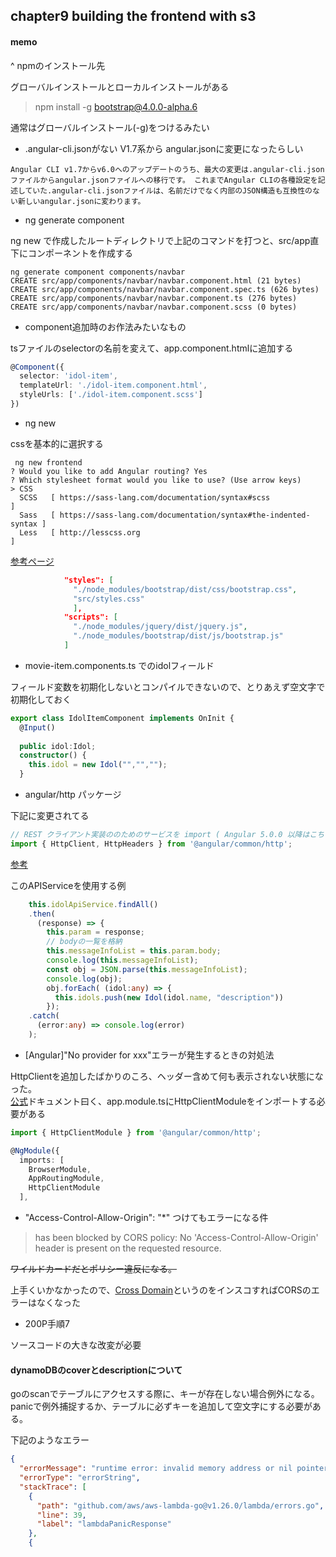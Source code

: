 ## chapter9 building the frontend with s3

#### memo

^ npmのインストール先

グローバルインストールとローカルインストールがある
> npm install -g bootstrap@4.0.0-alpha.6

通常はグローバルインストール(-g)をつけるみたい

- .angular-cli.jsonがない
V1.7系から angular.jsonに変更になったらしい
```
Angular CLI v1.7からv6.0へのアップデートのうち、最大の変更は.angular-cli.jsonファイルからangular.jsonファイルへの移行です。 これまでAngular CLIの各種設定を記述していた.angular-cli.jsonファイルは、名前だけでなく内部のJSON構造も互換性のない新しいangular.jsonに変わります。
```

- ng generate component

ng new で作成したルートディレクトリで上記のコマンドを打つと、src/app直下にコンポーネントを作成する

```
ng generate component components/navbar
CREATE src/app/components/navbar/navbar.component.html (21 bytes)
CREATE src/app/components/navbar/navbar.component.spec.ts (626 bytes)
CREATE src/app/components/navbar/navbar.component.ts (276 bytes)
CREATE src/app/components/navbar/navbar.component.scss (0 bytes)
```

- component追加時のお作法みたいなもの

tsファイルのselectorの名前を変えて、app.component.htmlに追加する
```ts
@Component({
  selector: 'idol-item',
  templateUrl: './idol-item.component.html',
  styleUrls: ['./idol-item.component.scss']
})
```

- ng new

cssを基本的に選択する
```
 ng new frontend
? Would you like to add Angular routing? Yes
? Which stylesheet format would you like to use? (Use arrow keys)
> CSS
  SCSS   [ https://sass-lang.com/documentation/syntax#scss                ]
  Sass   [ https://sass-lang.com/documentation/syntax#the-indented-syntax ]
  Less   [ http://lesscss.org                                             ]
```

[参考ページ](https://www.techiediaries.com/angular-bootstrap/)

```json
            "styles": [
              "./node_modules/bootstrap/dist/css/bootstrap.css",
              "src/styles.css"
              ],
            "scripts": [
              "./node_modules/jquery/dist/jquery.js",
              "./node_modules/bootstrap/dist/js/bootstrap.js"
            ] 
```

- movie-item.components.ts でのidolフィールド

フィールド変数を初期化しないとコンパイルできないので、とりあえず空文字で初期化しておく
```ts
export class IdolItemComponent implements OnInit {
  @Input()
  
  public idol:Idol;
  constructor() {
    this.idol = new Idol("","","");
  }
```

- angular/http パッケージ

下記に変更されてる
```ts
// REST クライアント実装ののためのサービスを import ( Angular 5.0.0 以降はこちらを使う )
import { HttpClient, HttpHeaders } from '@angular/common/http';
```

[参考](https://qiita.com/ksh-fthr/items/840ae54472892a87f48d)

このAPIServiceを使用する例
```ts
    this.idolApiService.findAll()
    .then(
      (response) => {
        this.param = response;
        // bodyの一覧を格納
        this.messageInfoList = this.param.body;
        console.log(this.messageInfoList);
        const obj = JSON.parse(this.messageInfoList);
        console.log(obj);
        obj.forEach( (idol:any) => {
          this.idols.push(new Idol(idol.name, "description"))
        });
    .catch(
      (error:any) => console.log(error)
    );
```

- [Angular]"No provider for xxx"エラーが発生するときの対処法

HttpClientを追加したばかりのころ、ヘッダー含めて何も表示されない状態になった。  
[公式](https://angular.jp/guide/http#httpclient)ドキュメント曰く、app.module.tsにHttpClientModuleをインポートする必要がある
```ts
import { HttpClientModule } from '@angular/common/http';

@NgModule({
  imports: [
    BrowserModule,
    AppRoutingModule,
    HttpClientModule
  ],
```

- "Access-Control-Allow-Origin": "*" つけてもエラーになる件

> has been blocked by CORS policy: No 'Access-Control-Allow-Origin' header is present on the requested resource.

~~ワイルドカードだとポリシー違反になる。~~

上手くいかなかったので、[Cross Domain](https://chrome.google.com/webstore/detail/cross-domain-cors/mjhpgnbimicffchbodmgfnemoghjakai/related?hl=ja)というのをインスコすればCORSのエラーはなくなった

- 200P手順7

ソースコードの大きな改変が必要
#### dynamoDBのcoverとdescriptionについて

goのscanでテーブルにアクセスする際に、キーが存在しない場合例外になる。
panicで例外捕捉するか、テーブルに必ずキーを追加して空文字にする必要がある。

下記のようなエラー
```json
{
  "errorMessage": "runtime error: invalid memory address or nil pointer dereference",
  "errorType": "errorString",
  "stackTrace": [
    {
      "path": "github.com/aws/aws-lambda-go@v1.26.0/lambda/errors.go",
      "line": 39,
      "label": "lambdaPanicResponse"
    },
    {
```